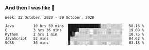  ### And then I was like 🥱
<!--
**Mat2ja/Mat2ja** is a ✨ _special_ ✨ repository because its `README.md` (this file) appears on your GitHub profile.

Here are some ideas to get you started:

- 🔭 I’m currently working on ...
- 🌱 I’m currently learning ...
- 👯 I’m looking to collaborate on ...
- 🤔 I’m looking for help with ...
- 💬 Ask me about ...
- 📫 How to reach me: ...
- 😄 Pronouns: ...
- ⚡ Fun fact: ...
-->

<!--START_SECTION:waka-->
```text
Week: 22 October, 2020 - 29 October, 2020

Java         10 hrs 59 mins  ██████████████▓░░░░░░░░░░   58.16 % 
C            3 hrs 36 mins   ████▓░░░░░░░░░░░░░░░░░░░░   19.08 % 
Python       2 hrs 1 min     ██▓░░░░░░░░░░░░░░░░░░░░░░   10.75 % 
JavaScript   52 mins         █░░░░░░░░░░░░░░░░░░░░░░░░   04.62 % 
SCSS         36 mins         ▓░░░░░░░░░░░░░░░░░░░░░░░░   03.18 % 
```
<!--END_SECTION:waka-->
